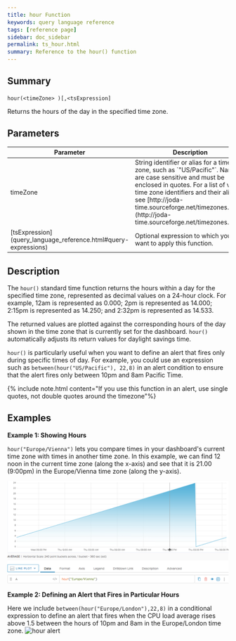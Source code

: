 ```yaml
---
title: hour Function
keywords: query language reference
tags: [reference page]
sidebar: doc_sidebar
permalink: ts_hour.html
summary: Reference to the hour() function
---
```

## Summary
```
hour(<timeZone> )[,<tsExpression]
```
Returns the hours of the day in the specified time zone.

## Parameters
<table>
<tbody>
<thead>
<tr><th width="20%">Parameter</th><th width="80%">Description</th></tr>
</thead>
<tr><td>timeZone</td>
<td markdown="span">
String identifier or alias for a time zone, such as `"US/Pacific"`. Names are case sensitive and must be enclosed in quotes. For a list of valid time zone identifiers and their aliases, see  [http://joda-time.sourceforge.net/timezones.html](http://joda-time.sourceforge.net/timezones.html).
</td></tr>
<tr>
<td markdown="span"> [tsExpression](query_language_reference.html#query-expressions)</td>
<td>Optional expression to which you want to apply this function. </td>
</tr>
</tbody>
</table>


## Description

The `hour()` standard time function returns the hours within a day for the specified time zone, represented as decimal values on a 24-hour clock. For example, 12am is represented as 0.000; 2pm is represented as 14.000; 2:15pm is represented as 14.250; and 2:32pm is represented as 14.533.

The returned values are plotted against the corresponding hours of the day shown in the time zone that is currently set for the dashboard. `hour()` automatically adjusts its return values for daylight savings time.

`hour()` is particularly useful when you want to define an alert that fires only during specific times of day. For example, you could use an expression such as `between(hour("US/Pacific"), 22,8)` in an alert condition to ensure that the alert fires only between 10pm and 8am Pacific Time.

{% include note.html content="If you use this function in an alert, use single quotes, not double quotes around the timezone"%}

## Examples

**Example 1: Showing Hours**

`hour("Europe/Vienna")` lets you compare times in your dashboard's current time zone with times in another time zone. In this example, we can find 12 noon in the current time zone (along the x-axis) and see that it is 21.00 (9:00pm) in the Europe/Vienna time zone (along the y-axis).

![hour](images/ts_hour.png)

**Example 2: Defining an Alert that Fires in Particular Hours**

Here we include `between(hour("Europe/London"),22,8)` in a conditional expression to define an alert that fires when the CPU load average rises above 1.5 between the hours of 10pm and 8am in the Europe/London time zone.
![hour alert](images/ts_hour_alert.png)

